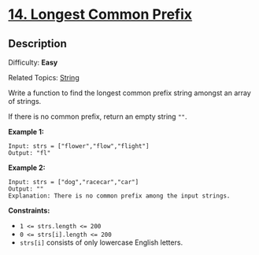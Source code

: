 # [14\. Longest Common Prefix](https://leetcode.com/problems/longest-common-prefix/)

## Description

Difficulty: **Easy**  

Related Topics: [String](https://leetcode.com/tag/string/)


Write a function to find the longest common prefix string amongst an array of strings.

If there is no common prefix, return an empty string `""`.

**Example 1:**

```
Input: strs = ["flower","flow","flight"]
Output: "fl"
```

**Example 2:**

```
Input: strs = ["dog","racecar","car"]
Output: ""
Explanation: There is no common prefix among the input strings.
```

**Constraints:**

*   `1 <= strs.length <= 200`
*   `0 <= strs[i].length <= 200`
*   `strs[i]` consists of only lowercase English letters.